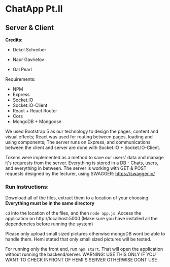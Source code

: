 # ChatApp Pt.II
## Server & Client


**Credits:**

- Dekel Schreiber

- Naor Gavrielov

- Gal Pearl

Requirements:
- NPM
- Express
- Socket.IO
- Socket.IO-Client
- React + React Router
- Cors
- MongoDB + Mongoose

We used Bootstrap 5 as our technology to design the pages, content and visual effects;
React was used for routing between pages, loading and using components;
The server runs on Express, and communications between the client and server are done with Socket.IO + Socket.IO-Client.

Tokens were implemented as a method to save our users' data and manage it's requrests from the server.
Everything is stored in a DB - Chats, users, and everything in between.
The server is working with GET & POST requests designed by the lecturer, using SWAGGER: https://swagger.io/

### Run Instructions: ###


Download all of the files, extract them to a location of your choosing.
**Everything must be in the same directory**

``` cd ``` into the location of the files, 
and then
```node app.js```
.Access the application on http://localhost:5000
(Make sure you have installed all the dependencies before running the system)

Please only upload small sized pictures otherwise mongoDB wont be able to handle them. Hemi stated that only small sized pictures will be tested.

For running only the front end, run ```npm start```. That will open the application without running the backend/server. WARNING: USE THIS ONLY IF YOU WANT TO CHECK INFRONT OF HEMI'S SERVER OTHERWISE DONT USE
